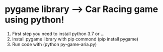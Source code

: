 # pygame library --> Car Racing game using python!
1. First step you need to install python 3.7 or ...
2. Install pygame library with pip commond (pip install pygame)
3. Run code with (python py-game-aria.py)
